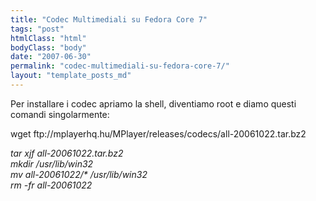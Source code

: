 ```yaml
---
title: "Codec Multimediali su Fedora Core 7"
tags: "post"
htmlClass: "html"
bodyClass: "body"
date: "2007-06-30"
permalink: "codec-multimediali-su-fedora-core-7/"
layout: "template_posts_md"
---
```

<p>Per installare i codec apriamo la shell, diventiamo root e diamo questi comandi singolarmente: </p>
<div>wget ftp://mplayerhq.hu/MPlayer/releases/codecs/all-20061022.tar.bz2 </p>
<p><em>tar xjf all-20061022.tar.bz2<br />mkdir /usr/lib/win32<br />mv all-20061022/* /usr/lib/win32<br />rm -fr all-20061022 </em></p>
</p></div>
<p><strong></strong></p>
